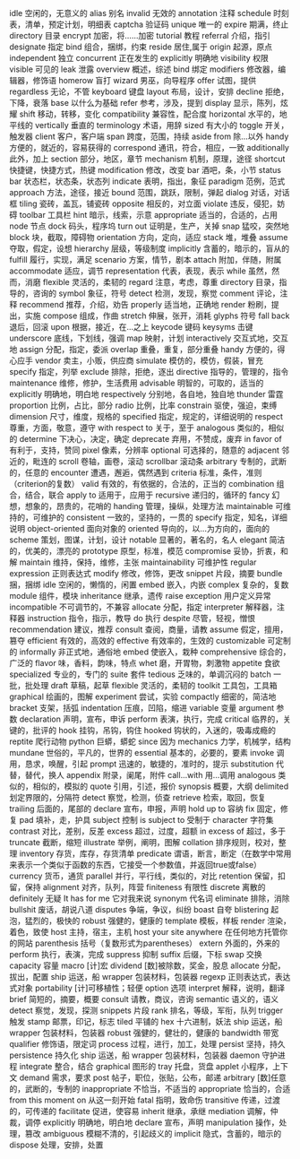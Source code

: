 idle               空闲的，无意义的
alias              别名
invalid            无效的
annotation         注释
schedule           时刻表，清单，预定计划，明细表
captcha            验证码
unique             唯一的
expire             期满，终止
directory          目录
encrypt            加密，将……加密
tutorial           教程
referral           介绍，指引
designate          指定
bind               组合，捆绑，约束
reside             居住,属于
origin             起源，原点
independent        独立
concurrent         正在发生的
explicitly         明确地
visibility         权限
visible            可见的
leak               泄露
overview           概述，综述
bind               绑定
modifiers          修改器，编辑器，修饰语
homerow            盲打
wizard             男巫，向导程序
offer              试图，提供
regardless         无论，不管
keyboard           键盘
layout             布局，设计，安排
decline            拒绝，下降，衰落
base               以什么为基础
refer              参考，涉及，提到
display            显示，陈列，炫耀
shift              移动，转移，变化
compatibility      兼容性，配合度
horizontal         水平的，地平线的
vertically         垂直的
terminology        术语，用辞
sized              有大小的
toggle             开关，触发器
client             客户，客户端
span               跨度，范围，持续
aside from         除…以外
handy              方便的，就近的，容易获得的
correspond         通讯，符合，相应，一致
additionally       此外，加上
section            部分，地区，章节
mechanism          机制，原理，途径
shortcut           快捷键，快捷方式，热键
modification       修改，改变
bar                酒吧，条，小节
status bar         状态栏，状态条，状态列
indicate           表明，指出，象征
paradigm           范例，范式
approach           方法，途径，接近
bound              范围，跳跃，限制，弹起
dialog             对话，对话框
tiling             瓷砖，盖瓦，铺瓷砖
opposite           相反的，对立面
violate            违反，侵犯，妨碍
toolbar            工具栏
hint               暗示，线索，示意
appropriate        适当的，合适的，占用
node               节点
dock               码头，程序坞
turn out           证明是，生产，关掉
snap               猛咬，突然地
block              块，截取，障碍物
orientation        方向，定向，适应
stack              堆，堆叠
assume             夺取，假定，设想
hierarchy          层级，等级制度
implicitly         含蓄的，暗示的，盲从的
fulfill            履行，实现，满足
scenario           方案，情节，剧本
attach             附加，伴随，附属
accommodate        适应，调节
representation     代表，表现，表示
while              虽然，然而，消磨
flexible           灵活的，柔韧的
regard             注意，考虑，尊重
directory          目录，指导的，咨询的
symbol             象征，符号
detect             检测，发现，察觉
comment            评论，注释
recommend          推荐，介绍，劝告
properly           适当地，正确地
render             粉刷，提出，实施
compose            组成，作曲
stretch            伸展，张开，消耗
glyphs             符号
fall back          退后，回滚
upon               根据，接近，在…之上
keycode            键码
keysyms            击键
underscore         底线，下划线，强调
map                映射，计划
interactively      交互式地，交互地
assign             分配，指定，委派
overlap            重叠，重复，部分重叠
handy              方便的，得心应手
vendor             卖主，小贩，供应商
simulate           模仿的，模仿，假装，冒充
specify            指定，列举
exclude            排除，拒绝，逐出
directive          指导的，管理的，指令
maintenance        维修，修护，生活费用
advisable          明智的，可取的，适当的
explicitly         明确地，明白地
respectively       分别地，各自地，独自地
thunder            雷霆
proportion         比例，占比，部分
radio              比例，比率
constrain          驱使，强迫，束缚
dimension          尺寸，维度，规格的
specified          指定，规定的，详细说明的
respect            尊重，方面，敬意，遵守
with respect to    关于，至于
analogous          类似的，相似的
determine          下决心，决定，确定
deprecate          弃用，不赞成，废弃
in favor of        有利于，支持，赞同
pixel              像素，分辨率
optional           可选择的，随意的
adjacent           邻近的，毗连的
scroll             卷轴，画卷，滚动
scrollbar          滚动条
arbitrary          专制的，武断的，任意的
encounter          遭遇，邂逅，偶然遇到
criteria           标准，条件，准则（criterion的复数）
valid              有效的，有依据的，合法的，正当的
combination        组合，结合，联合
apply to           适用于，应用于
recursive          递归的，循环的
fancy              幻想，想象的，昂贵的，花哨的
handing            管理，操纵，处理方法
maintainable       可维持的，可维护的
consistent         一致的，坚持的，一贯的
specify            指定，知名，详细说明
object-oriented    面向对象的
oriented           导向的，以…为方向的，面向的
scheme             策划，图谋，计划，设计
notable            显著的，著名的，名人
elegant            简洁的，优美的，漂亮的
prototype          原型，标准，模范
compromise         妥协，折衷，和解
maintain           维持，保持，维修，主张
maintainability    可维护性
regular expression 正则表达式
modify             修改，修饰，更改
snippet            片段，摘要
bundle             捆，捆绑
idle               空闲的，懒惰的，闲置
embed              嵌入，内嵌
complex            复杂的，复数
module             组件，模块
inheritance        继承，遗传
raise exception    用户定义异常
incompatible       不可调节的，不兼容
allocate           分配，指定
interpreter        解释器，注释器
instruction        指令，指示，教导
do                 执行
despite            尽管，轻视，憎恨
recommendation     建议，推荐
consult            查阅，商量，请教
assume             假定，擅用，篡夺
efficient          有效的，高效的
effective          有效率的，生效的
customizable       可定制的
informally         非正式地，通俗地
embed              使嵌入，栽种
comprehensive      综合的，广泛的
flavor             味，香料，韵味，特点
whet               磨，开胃物，刺激物
appetite           食欲
specialized        专业的，专门的
suite              套件
tedious            乏味的，单调沉闷的
batch              一批，批处理
draft              草稿，起草
flexible           灵活的，柔韧的
toolkit            工具包，工具箱
graphical          绘画的，图解
experiment         尝试，实验
compactly          细密的，简洁地
bracket            支架，括弧
indentation        压痕，凹陷，缩进
variable           变量
argument           参数
declaration        声明，宣布，申诉
perform            表演，执行，完成
critical           临界的，关键的，批评的
hook               挂钩，吊钩，钩住
hooked             钩状的，入迷的，吸毒成瘾的
reptite            爬行动物
python             巨蟒，蟒蛇
since              因为
mechanics          力学，机械学，结构
mundane            世俗的，平凡的，世界的
essential          基本的，必要的，要素
invoke             调用，恳求，唤醒，引起
prompt             迅速的，敏捷的，准时的，提示
substitution       代替，替代，换人
appendix           附录，阑尾，附件
call...with        用…调用
analogous          类似的，相似的，模拟的
quote              引用，引述，报价
synopsis           概要，大纲
delimited          划定界限的，分隔符
detect             察觉，检测，侦查
retrieve           检索，取回，恢复
trailing           后面的，尾部的
declare            宣布，申报，声明
hold up to         容纳
fix                固定，修复
pad                填补，走，护具
subject            控制
is subject to      受制于
character          字符集
contrast           对比，差别，反差
excess             超过，过度，超额
in excess of       超过，多于
truncate           截断，缩短
illustrate         举例，阐明，图解
collation          排序规则，校对，整理
inventory          存货，库存，存货清单
predicate          谓语，断言，断定（在数学中常用来表示一个类似于函数的东西，它接受一个参数值，并返回true或false）
currency           货币，通货
parallel           并行，平行线，类似的，对比
retention          保留，扣留，保持
alignment          对齐，队列，阵营 
finiteness         有限性
discrete           离散的
definitely         无疑
It has for me      它对我来说
synonym             代名词
eliminate           排除，消除
bullshit            废话，胡说八道
disputes            争端，争议，纠纷
boast               自夸
blistering          起泡，猛烈的，极快的
robust              强健的，健康的
template            模板，样板
render              渲染，着色，致使
host                主持，宿主，主机
host your site anywhere 在任何地方托管你的网站
parenthesis         括号（复数形式为parentheses）
extern              外面的，外来的
perform             执行，表演，完成
suppress            抑制
suffix              后缀，下标
swap                交换
capacity            容量
macro               [计]宏
dividend            [数]被除数，奖金，股息
allocate            分配，拔出，配置
ship                运送，船
wrapper             包装材料，包装器
regexp              正则表达式，表达式对象
portability         [计]可移植性；轻便
option              选项
interpret           解释，说明，翻译
brief               简短的，摘要，概要
consult             请教，商议，咨询
semantic            语义的，语义
detect              察觉，发现，探测
snippets            片段
rank                排名，等级，军衔，队列
trigger             触发
stamp               邮票，印记，标志
tiled               平铺的
hex                 十六进制，妖法
ship                运送，船
wrapper             包装材料，包装器
robust              强健的，健壮的，健康的
bandwidth           带宽
qualifier           修饰语，限定词
process             过程，进行，加工，处理
persist             坚持，持久
persistence         持久化
ship                运送，船
wrapper             包装材料，包装器
daemon              守护进程
integrate           整合，结合
graphical           图形的
tray                托盘，货盘
applet              小程序，上下文
demand              需求，要求
post                帖子，职位，张贴，公布，邮递
arbitrary           [数]任意的，武断的，专制的
inappropriate       不恰当，不适当的
appropriate         恰当的，合适
from this moment on 从这一刻开始
fatal               指明，致命伤
transitive          传递，过渡的，可传递的
facilitate          促进，使容易
inherit             继承，承继
mediation           调解，仲裁，调停
explicitly          明确地，明白地
declare             宣布，声明
manipulation        操作，处理，篡改
ambiguous           模糊不清的，引起歧义的
implicit            隐式，含蓄的，暗示的
dispose             处理，安排，处置
